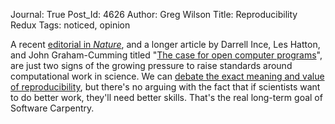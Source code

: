 Journal: True
Post_Id: 4626
Author: Greg Wilson
Title: Reproducibility Redux
Tags: noticed, opinion

<p>A recent <a href="http://arstechnica.com/science/news/2012/02/science-code-should-be-open-source-according-to-editorial.ars">editorial in <em>Nature</em></a>, and a longer article by Darrell Ince, Les Hatton, and John Graham-Cumming titled "<a href="http://www.nature.com/nature/journal/v482/n7386/full/nature10836.html">The case for open computer programs</a>", are just two signs of the growing pressure to raise standards around computational work in science. We can <a href="http://www.scimatic.com/node/361">debate the exact meaning and value of reproducibility</a>, but there's no arguing with the fact that if scientists want to do better work, they'll need better skills. That's the real long-term goal of Software Carpentry.</p>
